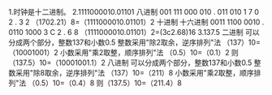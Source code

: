 1.时钟是十二进制。
2.1111000010.01101
八进制
001 111 000 010 . 011 010
1 7 0 2 . 3 2
（1702.21）8=（1111000010.01101）2
十进制
十六进制
0011 1100 0010 . 0110 1000
3 C 2 . 6 8
（1111000010.01101）2=(3c2.68)16
3.137.5
二进制
可以分成两个部分，整数137和小数0.5
整数采用"除2取余，逆序排列"法
（137）10=（10001001）2
小数采用"乘2取整，顺序排列"法
（0.5）10=（0.1）2
则（137.5）10=（10001001.1）2
八进制
可以分成两个部分，整数137和小数0.5
整数采用"除8取余，逆序排列"法
（137）10=（211）8
小数采用"乘2取整，顺序排列"法
（0.5）10=（0.4）8
则（137.5）10=（211.4）8